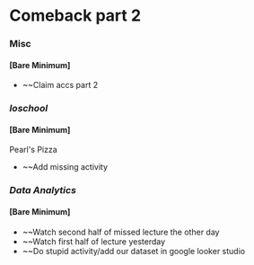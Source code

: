 # Comeback part 2

### Misc
#### [Bare Minimum]
* ~~Claim accs part 2

### *Ioschool*
#### [Bare Minimum]
Pearl's Pizza
* ~~Add missing activity

### *Data Analytics*
#### [Bare Minimum]
* ~~Watch second half of missed lecture the other day
* ~~Watch first half of lecture yesterday
* ~~Do stupid activity/add our dataset in google looker studio
